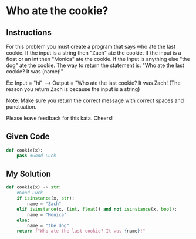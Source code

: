 # Who ate the cookie?

## Instructions

For this problem you must create a program that says who ate the last cookie. If the input is a string then "Zach" ate the cookie. If the input is a float or an int then "Monica" ate the cookie. If the input is anything else "the dog" ate the cookie. The way to return the statement is: "Who ate the last cookie? It was (name)!"

Ex: Input = "hi" --> Output = "Who ate the last cookie? It was Zach! (The reason you return Zach is because the input is a string)

Note: Make sure you return the correct message with correct spaces and punctuation.

Please leave feedback for this kata. Cheers!

## Given Code
```python
def cookie(x):
    pass #Good Luck
```

## My Solution
```python
def cookie(x) -> str:
    #Good Luck
    if isinstance(x, str):
        name = "Zach"
    elif isinstance(x, (int, float)) and not isinstance(x, bool):
        name = "Monica"
    else:
        name = "the dog"
    return f"Who ate the last cookie? It was {name}!"
```
